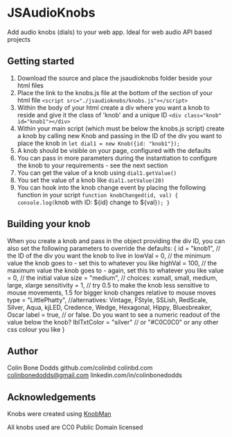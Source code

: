 # JSAudioKnobs
Add audio knobs (dials) to your web app. Ideal for web audio API based projects

## Getting started
1. Download the source and place the jsaudioknobs folder beside your html files
2. Place the link to the knobs.js file at the bottom of the <head> section of your html file
  `<script src="./jsaudioknobs/knobs.js"></script>`
3. Within the body of your html create a div where you want a knob to reside and give it the class of 'knob' and a unique ID
  `<div class="knob" id="knob1"></div>`
4. Within your main script (which must be below the knobs.js script) create a knob by calling new Knob and passing in the ID of the div you want to place the knob in
  `let dial1 = new Knob({id: "knob1"});`
5. A knob should be visible on your page, configured with the defaults
6. You can pass in more parameters during the instantiation to configure the knob to your requirements - see the next section
7. You can get the value of a knob using `dial1.getValue()`
8. You set the value of a knob like `dial1.setValue(20)` 
9. You can hook into the knob change event by placing the following function in your script
  `function knobChanged(id, val) {
      console.log(`knob with ID: ${id} change to ${val}`);
  }`
  
## Building your knob
When you create a knob and pass in the object providing the div ID, you can also set the following parameters to override the defaults:
{
  id = "knob1", // the ID of the div you want the knob to live in
  lowVal = 0, // the minimum value the knob goes to - set this to whatever you like
  highVal = 100, // the maximum value the knob goes to - again, set this to whatever you like
  value = 0, // the initial value
  size = "medium", // choices: xsmall, small, medium, large, xlarge
  sensitivity = 1, // try 0.5 to make the knob less sensitive to mouse movements, 1.5 for bigger knob changes relative to mouse moves
  type = "LittlePhatty", //alternatives: Vintage, FStyle, SSLish, RedScale, Silver, Aqua, kjLED, Credence, Wedge, Hexagonal, Hippy, Bluesbreaker, Oscar
  label = true, // or false. Do you want to see a numeric readout of the value below the knob?
  lblTxtColor = "silver" // or "#C0C0C0" or any other css colour you like
}

## Author
Colin Bone Dodds
github.com/colinbd
colinbd.com
colinbonedodds@gmail.com
linkedin.com/in/colinbonedodds

## Acknowledgements
Knobs were created using [KnobMan](https://www.g200kg.com/en/webknobman/gallery.php)

All knobs used are CC0 Public Domain licensed
